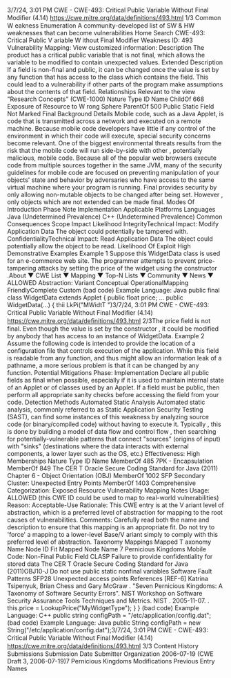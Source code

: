 3/7/24, 3:01 PM CWE - CWE-493: Critical Public Variable Without Final Modiﬁer (4.14)
https://cwe.mitre.org/data/deﬁnitions/493.html 1/3
Common W eakness Enumeration
A community-developed list of SW & HW weaknesses that can become
vulnerabilities
Home Search
CWE-493: Critical Public V ariable W ithout Final Modifier
Weakness ID: 493
Vulnerability Mapping: 
View customized information:
 Description
The product has a critical public variable that is not final, which allows the variable to be modified to contain unexpected values.
 Extended Description
If a field is non-final and public, it can be changed once the value is set by any function that has access to the class which contains
the field. This could lead to a vulnerability if other parts of the program make assumptions about the contents of that field.
 Relationships
 Relevant to the view "Research Concepts" (CWE-1000)
Nature Type ID Name
ChildOf 668 Exposure of Resource to W rong Sphere
ParentOf 500 Public Static Field Not Marked Final
 Background Details
Mobile code, such as a Java Applet, is code that is transmitted across a network and executed on a remote machine. Because mobile
code developers have little if any control of the environment in which their code will execute, special security concerns become
relevant. One of the biggest environmental threats results from the risk that the mobile code will run side-by-side with other , potentially
malicious, mobile code. Because all of the popular web browsers execute code from multiple sources together in the same JVM,
many of the security guidelines for mobile code are focused on preventing manipulation of your objects' state and behavior by
adversaries who have access to the same virtual machine where your program is running. Final provides security by only allowing
non-mutable objects to be changed after being set. However , only objects which are not extended can be made final.
 Modes Of Introduction
Phase Note
Implementation
 Applicable Platforms
Languages
Java (Undetermined Prevalence)
C++ (Undetermined Prevalence)
 Common Consequences
Scope Impact Likelihood
IntegrityTechnical Impact: Modify Application Data
The object could potentially be tampered with.
ConfidentialityTechnical Impact: Read Application Data
The object could potentially allow the object to be read.
 Likelihood Of Exploit
High
 Demonstrative Examples
Example 1
Suppose this WidgetData class is used for an e-commerce web site. The programmer attempts to prevent price-tampering attacks by
setting the price of the widget using the constructor .About ▼ CWE List ▼ Mapping ▼ Top-N Lists ▼ Community ▼ News ▼
ALLOWED
Abstraction: Variant
Conceptual OperationalMapping
FriendlyComplete Custom
(bad code) Example Language: Java 
public final class WidgetData extends Applet {
public float price;
...
public WidgetData(...) {
thii LkPi("MWidtT ")3/7/24, 3:01 PM CWE - CWE-493: Critical Public Variable Without Final Modiﬁer (4.14)
https://cwe.mitre.org/data/deﬁnitions/493.html 2/3The price field is not final. Even though the value is set by the constructor , it could be modified by anybody that has access to an
instance of WidgetData.
Example 2
Assume the following code is intended to provide the location of a configuration file that controls execution of the application.
While this field is readable from any function, and thus might allow an information leak of a pathname, a more serious problem is that
it can be changed by any function.
 Potential Mitigations
Phase: Implementation
Declare all public fields as final when possible, especially if it is used to maintain internal state of an Applet or of classes used by
an Applet. If a field must be public, then perform all appropriate sanity checks before accessing the field from your code.
 Detection Methods
Automated Static Analysis
Automated static analysis, commonly referred to as Static Application Security Testing (SAST), can find some instances of this
weakness by analyzing source code (or binary/compiled code) without having to execute it. Typically , this is done by building a
model of data flow and control flow , then searching for potentially-vulnerable patterns that connect "sources" (origins of input)
with "sinks" (destinations where the data interacts with external components, a lower layer such as the OS, etc.)
Effectiveness: High
 Memberships
Nature Type ID Name
MemberOf 485 7PK - Encapsulation
MemberOf 849 The CER T Oracle Secure Coding Standard for Java (2011) Chapter 6 - Object Orientation (OBJ)
MemberOf 1002 SFP Secondary Cluster: Unexpected Entry Points
MemberOf 1403 Comprehensive Categorization: Exposed Resource
 Vulnerability Mapping Notes
Usage: ALLOWED (this CWE ID could be used to map to real-world vulnerabilities)
Reason: Acceptable-Use
Rationale:
This CWE entry is at the V ariant level of abstraction, which is a preferred level of abstraction for mapping to the root causes of
vulnerabilities.
Comments:
Carefully read both the name and description to ensure that this mapping is an appropriate fit. Do not try to 'force' a mapping to a
lower-level Base/V ariant simply to comply with this preferred level of abstraction.
 Taxonomy Mappings
Mapped T axonomy Name Node ID Fit Mapped Node Name
7 Pernicious Kingdoms Mobile Code: Non-Final Public Field
CLASP Failure to provide confidentiality for stored data
The CER T Oracle Secure
Coding Standard for Java
(2011)OBJ10-J Do not use public static nonfinal variables
Software Fault Patterns SFP28 Unexpected access points
 References
[REF-6] Katrina Tsipenyuk, Brian Chess and Gary McGraw . "Seven Pernicious Kingdoms: A Taxonomy of Software Security
Errors". NIST Workshop on Software Security Assurance Tools Techniques and Metrics. NIST . 2005-11-07.
.
this.price = LookupPrice("MyWidgetType");
}
}
(bad code) Example Language: C++ 
public string configPath = "/etc/application/config.dat";
(bad code) Example Language: Java 
public String configPath = new String("/etc/application/config.dat");3/7/24, 3:01 PM CWE - CWE-493: Critical Public Variable Without Final Modiﬁer (4.14)
https://cwe.mitre.org/data/deﬁnitions/493.html 3/3
 Content History
 Submissions
Submission Date Submitter Organization
2006-07-19
(CWE Draft 3, 2006-07-19)7 Pernicious Kingdoms
 Modifications
 Previous Entry Names